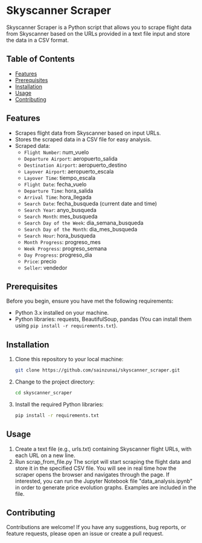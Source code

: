 # Skyscanner Scraper

Skyscanner Scraper is a Python script that allows you to scrape flight data from Skyscanner based on the URLs provided in a text file input and store the data in a CSV format.

## Table of Contents

- [Features](#features)
- [Prerequisites](#prerequisites)
- [Installation](#installation)
- [Usage](#usage)
- [Contributing](#contributing)

## Features

- Scrapes flight data from Skyscanner based on input URLs.
- Stores the scraped data in a CSV file for easy analysis.
- Scraped data:
  - `Flight Number`: num_vuelo
  - `Departure Airport`: aeropuerto_salida
  - `Destination Airport`: aeropuerto_destino
  - `Layover Airport`: aeropuerto_escala
  - `Layover Time`: tiempo_escala
  - `Flight Date`: fecha_vuelo
  - `Departure Time`: hora_salida
  - `Arrival Time`: hora_llegada
  - `Search Date`: fecha_busqueda (current date and time)
  - `Search Year`: anyo_busqueda
  - `Search Month`: mes_busqueda
  - `Search Day of the Week`: dia_semana_busqueda
  - `Search Day of the Month`: dia_mes_busqueda
  - `Search Hour`: hora_busqueda
  - `Month Progress`: progreso_mes
  - `Week Progress`: progreso_semana
  - `Day Progress`: progreso_dia
  - `Price`: precio
  - `Seller`: vendedor



## Prerequisites

Before you begin, ensure you have met the following requirements:

- Python 3.x installed on your machine.
- Python libraries: requests, BeautifulSoup, pandas (You can install them using `pip install -r requirements.txt`).

## Installation

1. Clone this repository to your local machine:

   ```bash
   git clone https://github.com/sainzunai/skyscanner_scraper.git

2. Change to the project directory:
   ```bash
   cd skyscanner_scraper

3. Install the required Python libraries:
   ```bash
   pip install -r requirements.txt

## Usage

1. Create a text file (e.g., urls.txt) containing Skyscanner flight URLs, with each URL on a new line.
2. Run scrap_from_file.py
The script will start scraping the flight data and store it in the specified CSV file. You will see in real time how the scraper opens the browser and navigates through the page.
If interested, you can run the Jupyter Notebook file "data_analysis.ipynb" in order to generate price evolution graphs. Examples are included in the file.

## Contributing

Contributions are welcome! If you have any suggestions, bug reports, or feature requests, please open an issue or create a pull request.
